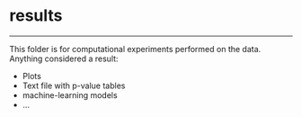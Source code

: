 # results
___________________

This folder is for computational experiments performed on the data. Anything considered a result:

- Plots
- Text file with p-value tables
- machine-learning models
- ...

